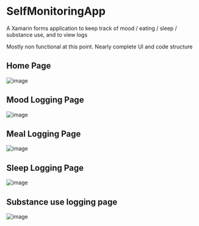 # SelfMonitoringApp
A Xamarin forms application to keep track of mood / eating / sleep / substance use, and to view logs

Mostly non functional at this point. Nearly complete UI and code structure

Home Page
------------------
![image](https://user-images.githubusercontent.com/7981120/84417687-03087300-abe4-11ea-8b0e-fc6f56b68ed0.png)

Mood Logging Page
------------------
![image](https://user-images.githubusercontent.com/7981120/84417576-d6545b80-abe3-11ea-8ece-1bf41e2a58d2.png)

Meal Logging Page
---------------------
![image](https://user-images.githubusercontent.com/7981120/84417808-2d5a3080-abe4-11ea-81aa-acd7eb4858b1.png)

Sleep Logging Page
-------------------
![image](https://user-images.githubusercontent.com/7981120/84417884-45ca4b00-abe4-11ea-83da-29d452823089.png)

Substance use logging page
------------------
![image](https://user-images.githubusercontent.com/7981120/84417979-76aa8000-abe4-11ea-92fc-5a56222e7df1.png)
